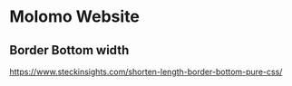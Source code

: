 # Molomo Website

## Border Bottom width

https://www.steckinsights.com/shorten-length-border-bottom-pure-css/
